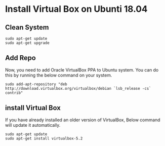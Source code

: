 # Install  Virtual  Box on Ubunti 18.04

## Clean System

```
sudo apt-get update
sudo apt-get upgrade
```


## Add Repo

Now, you need to add Oracle VirtualBox PPA to Ubuntu system. You can do this by running the below command on your system.

```
sudo add-apt-repository "deb http://download.virtualbox.org/virtualbox/debian `lsb_release -cs` contrib"
```

## install Virtual Box

If you have already installed an older version of VirtualBox, Below command will update it automatically.


```
sudo apt-get update
sudo apt-get install virtualbox-5.2
```            
